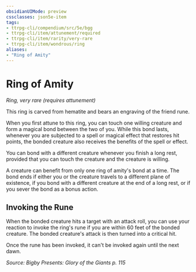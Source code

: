 ```yaml
---
obsidianUIMode: preview
cssclasses: json5e-item
tags:
- ttrpg-cli/compendium/src/5e/bgg
- ttrpg-cli/item/attunement/required
- ttrpg-cli/item/rarity/very-rare
- ttrpg-cli/item/wondrous/ring
aliases: 
- "Ring of Amity"
---
```

# Ring of Amity
*Ring, very rare (requires attunement)*  



This ring is carved from hematite and bears an engraving of the friend rune.

When you first attune to this ring, you can touch one willing creature and form a magical bond between the two of you. While this bond lasts, whenever you are subjected to a spell or magical effect that restores hit points, the bonded creature also receives the benefits of the spell or effect.

You can bond with a different creature whenever you finish a long rest, provided that you can touch the creature and the creature is willing.

A creature can benefit from only one ring of amity's bond at a time. The bond ends if either you or the creature travels to a different plane of existence, if you bond with a different creature at the end of a long rest, or if you sever the bond as a bonus action.

## Invoking the Rune

When the bonded creature hits a target with an attack roll, you can use your reaction to invoke the ring's rune if you are within 60 feet of the bonded creature. The bonded creature's attack is then turned into a critical hit.

Once the rune has been invoked, it can't be invoked again until the next dawn.

*Source: Bigby Presents: Glory of the Giants p. 115*